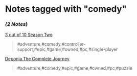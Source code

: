 # Notes tagged with "comedy"

### _(2 Notes_)

[3 out of 10 Season Two](./../3%20out%20of%2010%20Season%20Two.html)
> #adventure,#comedy,#controller-support,#epic,#game,#owned,#pc,#single-player

[Deponia The Complete Journey](./../Deponia%20The%20Complete%20Journey.html)
> #adventure,#comedy,#epic,#game,#owned,#pc,#puzzle

